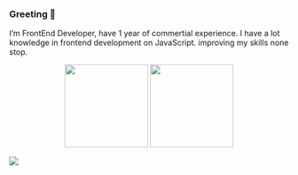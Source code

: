 ### Greeting 👋

I’m FrontEnd Developer, have 1 year of commertial experience. I have a lot knowledge in frontend development on JavaScript.
improving my skills none stop.

<!--
**Gizmo2093/Gizmo2093** is a ✨ _special_ ✨ repository because its `README.md` (this file) appears on your GitHub profile.

Here are some ideas to get you started:

- 🔭 I’m currently working on ...
- 🌱 I’m currently learning ...
- 👯 I’m looking to collaborate on ...
- 🤔 I’m looking for help with ...
- 💬 Ask me about ...
- 📫 How to reach me: ...
- 😄 Pronouns: ...
- ⚡ Fun fact: ...
-->

<p align='center'>
   <a href="https://github-readme-stats.vercel.app/api?username=Gizmo2093&show_icons=true&count_private=true">
       <img height=150 src="https://github-readme-stats.vercel.app/api?username=Gizmo2093&show_icons=true&count_private=true"/></a>
   <a href="https://github.com/Gizmo2093/github-readme-stats">
       <img height=150 src="https://github-readme-stats.vercel.app/api/top-langs/?username=Gizmo2093&layout=compact"/></a>
</p>
<a href="https://vk.com/id56270654">
   <img src="https://img.shields.io/badge/Telegram-2CA5E0?style=for-the-badge&logo=telegram&logoColor=white">
</a>
